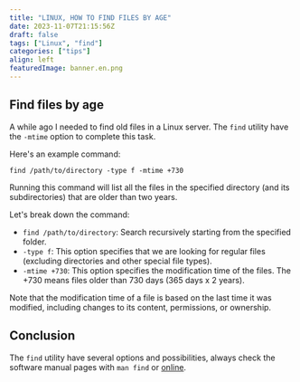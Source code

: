 ```yaml
---
title: "LINUX, HOW TO FIND FILES BY AGE"
date: 2023-11-07T21:15:56Z
draft: false
tags: ["Linux", "find"]
categories: ["tips"]
align: left
featuredImage: banner.en.png
---
```


## Find files by age

A while ago I needed to find old files in a Linux server. The `find` utility have the `-mtime` option to complete this task.

Here's an example command:

```shell
find /path/to/directory -type f -mtime +730
```

Running this command will list all the files in the specified directory (and its subdirectories) that are older than two years.

Let's break down the command:

- `find /path/to/directory`: Search recursively starting from the specified folder.
- `-type f`: This option specifies that we are looking for regular files (excluding directories and other special file types).
- `-mtime +730`: This option specifies the modification time of the files. The +730 means files older than 730 days (365 days x 2 years).

Note that the modification time of a file is based on the last time it was modified, including changes to its content, permissions, or ownership.

## Conclusion

The `find` utility have several options and possibilities, always check the software manual pages with `man find` or [online](https://linux.die.net/man/1/find).
